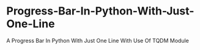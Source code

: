 # Progress-Bar-In-Python-With-Just-One-Line
A Progress Bar In Python With Just One Line With Use Of TQDM Module
